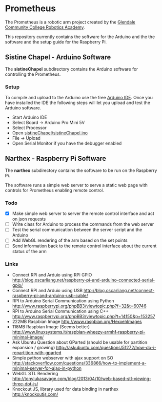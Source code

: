 Prometheus
==========

The Prometheus is a robotic arm project created by the [Glendale Community College Robotics Academy][0].

This repository currently contains the software for the Arduino and the the software and the setup guide for the Raspberry Pi.

Sistine Chapel - Arduino Software
---------------------------------

The __sistineChapel__ subdirectory contains the Arduino software for controlling the Prometheus.

### Setup

To compile and upload to the Arduino use the free [Arduino IDE][1]. Once you have installed the IDE the following steps will let you upload and test the Arduino software.

* Start Arduino IDE
* Select Board -> Arduino Pro Mini 5V
* Select Processor
* Open [sistineChapel/sistineChapel.ino][2] 
* File -> Upload
* Open Serial Monitor if you have the debugger enabled

Narthex - Raspberry Pi Software
-------------------------------

The __narthex__ subdirectory contains the software to be run on the Raspberry Pi. 

The software runs a simple web server to serve a static web page with controls for Prometheus enabling remote control.

### Todo

* [x] Make simple web server to server the remote control interface and act on json requests
* [ ] Write class for Arduino to process the commands from the web server
* [ ] Test the serial communication between the server script and the Arduino
* [ ] Add WebGL rendering of the arm based on the set points
* [ ] Send information back to the remote control interface about the current status of the arm

### Links

* Connect RPI and Arduio using RPI GPIO http://blog.oscarliang.net/raspberry-pi-and-arduino-connected-serial-gpio/
* Connect RPI and Arduio using USB http://blog.oscarliang.net/connect-raspberry-pi-and-arduino-usb-cable/
* RPI to Arduino Serial Communication using Python http://www.raspberrypi.org/phpBB3/viewtopic.php?f=32&t=60746
* RPI to Arduino Serial Communication using C++ http://www.raspberrypi.org/phpBB3/viewtopic.php?t=14150&p=153257
* 222MB Raspbian Image http://www.raspbian.org/HexxehImages
* 118MB Raspbian Image (Seems better) http://www.linuxsystems.it/raspbian-wheezy-armhf-raspberry-pi-minimal-image/
* Ask Ubuntu Question about GParted (should be usable for partition expansion / growing) http://askubuntu.com/questions/51272/how-do-i-repartition-with-gparted
* Simple python webserver with ajax support on SO http://stackoverflow.com/questions/336866/how-to-implement-a-minimal-server-for-ajax-in-python
* WebGL STL Rendering http://tonylukasavage.com/blog/2013/04/10/web-based-stl-viewing-three-dot-js/
* Knockout JS, library used for data binding in narthex http://knockoutjs.com/

[0]: http://www.robotics.glendale.edu
[1]: http://arduino.cc/en/Main/Software
[2]: https://github.com/gcc-robotics/prometheus/blob/master/sistineChapel/sistineChapel.ino
